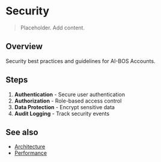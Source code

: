 # Security

> Placeholder. Add content.

## Overview

Security best practices and guidelines for AI-BOS Accounts.

## Steps

1. **Authentication** - Secure user authentication
2. **Authorization** - Role-based access control
3. **Data Protection** - Encrypt sensitive data
4. **Audit Logging** - Track security events

## See also

- [Architecture](./architecture)
- [Performance](./performance)
